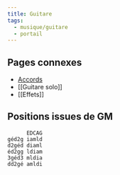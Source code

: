 ```yaml
---
title: Guitare
tags:
  - musique/guitare
  - portail
---
```


## Pages connexes

* [Accords](http://huit.re/acc)
* [[Guitare solo]]
* [[Effets]]

## Positions issues de GM

```
      EDCAG
géd2g iamld
d2géd diaml
éd2gg ldiam
3géd3 mldia
dd2gé amldi
```

